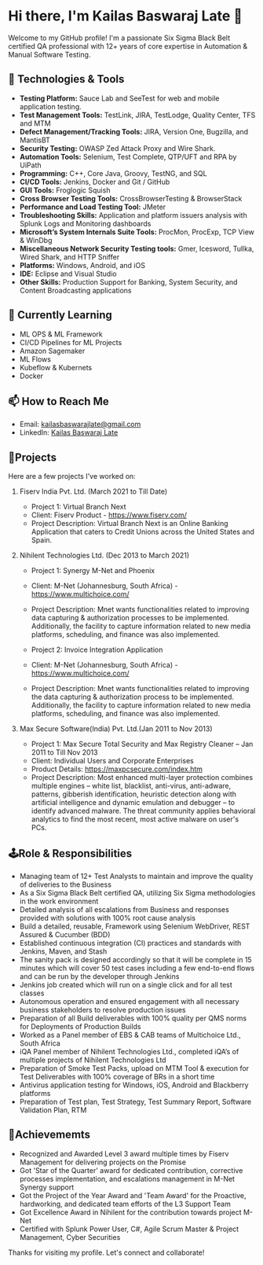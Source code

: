 # Hi there, I'm Kailas Baswaraj Late 👋

Welcome to my GitHub profile! I'm a passionate Six Sigma Black Belt certified QA professional with 12+ years of core expertise in Automation & Manual Software Testing. 

## 🔧 Technologies & Tools

- **Testing Platform:** Sauce Lab and SeeTest for web and mobile application testing.  
- **Test Management Tools:** TestLink, JIRA, TestLodge, Quality Center, TFS and MTM
- **Defect Management/Tracking Tools:** JIRA, Version One, Bugzilla, and MantisBT
- **Security Testing:** OWASP Zed Attack Proxy and Wire Shark.   
- **Automation Tools:** Selenium, Test Complete, QTP/UFT and RPA by UiPath  
- **Programming:** C++, Core Java, Groovy, TestNG, and SQL  
- **CI/CD Tools:** Jenkins, Docker and Git / GitHub  
- **GUI Tools:** Froglogic Squish  
- **Cross Browser Testing Tools:** CrossBrowserTesting & BrowserStack  
- **Performance and Load Testing Tool:** JMeter  
- **Troubleshooting Skills:** Application and platform issuers analysis with Splunk Logs and Monitoring dashboards  
- **Microsoft’s System Internals Suite Tools:** ProcMon, ProcExp, TCP View & WinDbg  
- **Miscellaneous Network Security Testing tools:** Gmer, Icesword, Tullka, Wired Shark, and HTTP Sniffer  
- **Platforms:** Windows, Android, and iOS   
- **IDE:** Eclipse and Visual Studio   
- **Other Skills:** Production Support for Banking, System Security, and Content Broadcasting applications    


## 🌱 Currently Learning

- ML OPS & ML Framework
- CI/CD Pipelines for ML Projects
- Amazon Sagemaker
- ML Flows
- Kubeflow & Kubernets
- Docker

## 📫 How to Reach Me

- Email: kailasbaswarajlate@gmail.com
- LinkedIn: [Kailas Baswaraj Late](https://www.linkedin.com/in/kailasbaswarajlate/) 


## 🧩Projects

Here are a few projects I've worked on:

1. Fiserv India Pvt. Ltd. (March 2021 to Till Date)
   -  Project 1: Virtual Branch Next
   -  Client: Fiserv Product - https://www.fiserv.com/
   -  Project Description: Virtual Branch Next is an Online Banking Application that caters to Credit Unions across the United States and Spain.   

3. Nihilent Technologies Ltd. (Dec 2013 to March 2021)
   - Project 1: Synergy M-Net and Phoenix
   - Client: M-Net (Johannesburg, South Africa) - https://www.multichoice.com/
   - Project Description: Mnet wants functionalities related to improving data capturing & authorization processes to be implemented. Additionally, the facility to capture information related to new media platforms, scheduling, and finance was also implemented.

   
   - Project 2: Invoice Integration Application
   - Client: M-Net (Johannesburg, South Africa) - https://www.multichoice.com/
   - Project Description: Mnet wants functionalities related to improving the data capturing & authorization process to be implemented. Additionally, the facility to capture information related to new media platforms, scheduling, and finance was also implemented.

5. Max Secure Software(India) Pvt. Ltd.(Jan 2011 to Nov 2013)
   - Project 1: Max Secure Total Security and Max Registry Cleaner – Jan 2011 to Till Nov 2013
   - Client: Individual Users and Corporate Enterprises
   - Product Details: https://maxpcsecure.com/index.htm
   - Project Description: Most enhanced multi-layer protection combines multiple engines – white list, blacklist, anti-virus, anti-adware, patterns, gibberish identification, heuristic detection along with artificial intelligence and dynamic emulation and debugger – to identify advanced malware. The threat community applies behavioral analytics to find the most recent, most active malware on user's PCs.  


## 🕹Role & Responsibilities 

- Managing team of 12+ Test Analysts to maintain and improve the quality of deliveries to the Business
- As a Six Sigma Black Belt certified QA, utilizing Six Sigma methodologies in the work environment
- Detailed analysis of all escalations from Business and responses provided with solutions with 100% root cause analysis
- Build a detailed, reusable, Framework using Selenium WebDriver, REST Assured & Cucumber (BDD)
- Established continuous integration (CI) practices and standards with Jenkins, Maven, and Stash
- The sanity pack is designed accordingly so that it will be complete in 15 minutes which will cover 50 test cases including a few end-to-end flows and can be run by the developer through Jenkins
- Jenkins job created which will run on a single click and for all test classes
- Autonomous operation and ensured engagement with all necessary business stakeholders to resolve production issues
- Preparation of all Build deliverables with 100% quality per QMS norms for Deployments of Production Builds
- Worked as a Panel member of EBS & CAB teams of Multichoice Ltd., South Africa
- iQA Panel member of Nihilent Technologies Ltd., completed iQA’s of multiple projects of Nihilent Technologies Ltd
- Preparation of Smoke Test Packs, upload on MTM Tool & execution for Test Deliverables with 100% coverage of BRs in a short time
- Antivirus application testing for Windows, iOS, Android and Blackberry platforms
- Preparation of Test plan, Test Strategy, Test Summary Report, Software Validation Plan, RTM 


## 🦾Achievememts  

- Recognized and Awarded Level 3 award multiple times by Fiserv Management for delivering projects on the Promise
- Got 'Star of the Quarter' award for dedicated contribution, corrective processes implementation, and escalations management in M-Net Synergy support
- Got the Project of the Year Award and 'Team Award' for the Proactive, hardworking, and dedicated team efforts of the L3 Support Team
- Got Excellence Award in Nihilent for the contribution towards project M-Net
- Certified with Splunk Power User, C#, Agile Scrum Master & Project Management, Cyber Securities  


Thanks for visiting my profile. Let's connect and collaborate!
